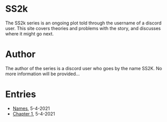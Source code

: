 # SS2k
The SS2k series is an ongoing plot told through the username of a discord user. This site covers theories and problems with the story, and discusses where it might go next.

# Author
The author of the series is a discord user who goes by the name SS2K. No more information will be provided...

# Entries
- [Names](https://viper2211.github.io/SS2k/names "Names"), 5-4-2021
- [Chapter 1](https://viper2211.github.io/SS2k/chap1 "Chapter 1"), 5-4-2021
